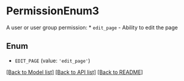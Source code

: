 # PermissionEnum3

A user or user group permission:  * `edit_page` - Ability to edit the page

## Enum

* `EDIT_PAGE` (value: `'edit_page'`)

[[Back to Model list]](../README.md#documentation-for-models) [[Back to API list]](../README.md#documentation-for-api-endpoints) [[Back to README]](../README.md)


